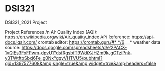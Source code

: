 # DSI321
DSI321_2021 Project 

Project References /n
Air Quality Index (AQI): https://en.wikipedia.org/wiki/Air_quality_index
API Reference: https://api-docs.iqair.com/
crontab editor: https://crontab.guru/#*_*/6_*_*_*
weather data source: https://docs.google.com/spreadsheets/d/e/2PACX-1vQlEs3FxFPwm-dpvU1YdsfRgsbfT9WdiXJHZm9kJgGTziPnk-y3TWtftbSbxj6Fe_g0NxYgqyVHTVU5/pubhtml?gid=1397577608&amp;single=true&amp;widget=true&amp;headers=false
